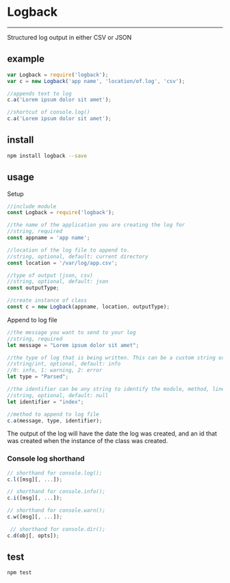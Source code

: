 # Logback
------
Structured log output in either CSV or JSON

## example

```js
var Logback = require('logback');
var c = new Logback('app name', 'location/of.log', 'csv');

//appends text to log
c.a('Lorem ipsum dolor sit amet');

//shortcut of console.log()
c.a('Lorem ipsum dolor sit amet');
```

## install

```bash
npm install logback --save
```

## usage

Setup
```js
//include module
const Logback = require('logback');

//the name of the application you are creating the log for
//string, required
const appname = 'app name';

//location of the log file to append to.
//string, optional, default: current directory
const location = '/var/log/app.csv';

//type of output (json, csv)
//string, optional, default: json
const outputType;

//create instance of class
const c = new Logback(appname, location, outputType);

```

Append to log file
```js
//the message you want to send to your log
//string, required
let message = "Lorem ipsum dolor sit amet";

//the type of log that is being written. This can be a custom string or an int
//string/int, optional, default: info
//0: info, 1: warning, 2: error
let type = "Parsed";

//the identifier can be any string to identify the module, method, line or function
//string, optional, default: null
let identifier = "index";

//method to append to log file
c.a(message, type, identifier);
```
The output of the log will have the date the log was created, and an id that was created when the instance of the class was created.


### Console log shorthand
```js
// shorthand for console.log();
c.l([msg][, ...]);

// shorthand for console.info();
c.i([msg][, ...]);

// shorthand for console.warn();
c.w([msg][, ...]);

 // shorthand for console.dir();
c.d(obj[, opts]);
```

## test

```bash
npm test
```
 